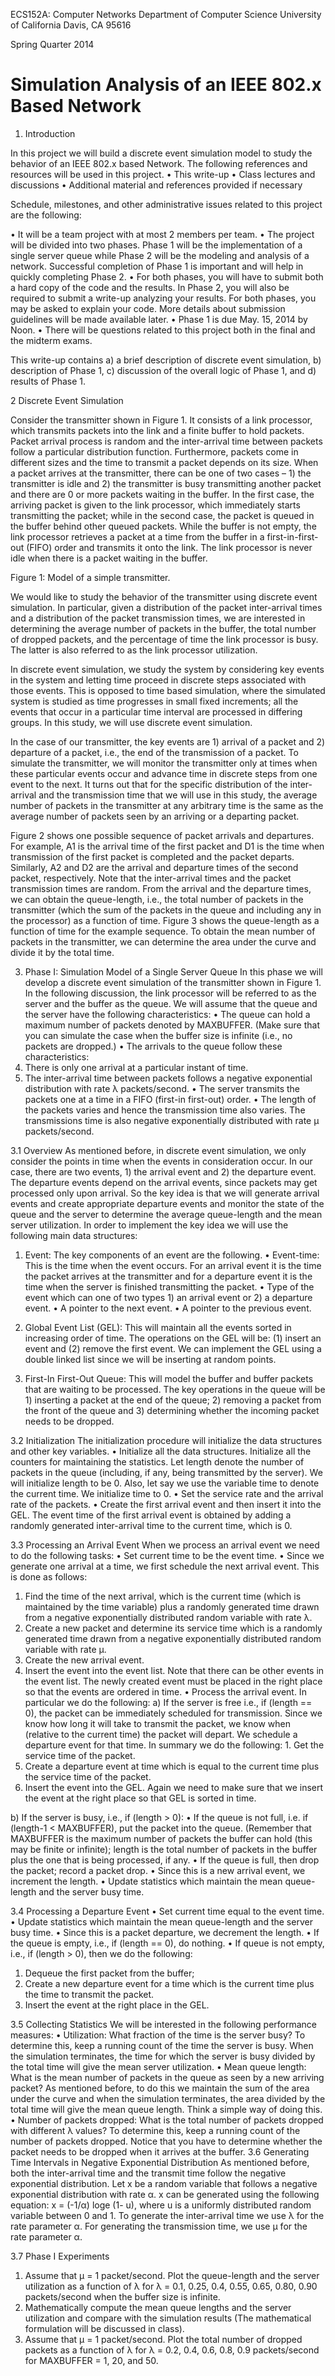 ECS152A: Computer Networks 
Department of Computer Science 
University of California 
Davis, CA 95616 

Spring Quarter 2014

Simulation Analysis of an IEEE 802.x Based Network 
=================

1. Introduction 

In this project we will build a discrete event simulation model to study the behavior of an IEEE 802.x 
based Network. The following references and resources will be used in this project. 
• This write-up 
• Class lectures and discussions 
• Additional material and references provided if necessary 
 
Schedule, milestones, and other administrative issues related to this project are the following: 

• It will be a team project with at most 2 members per team. 
• The project will be divided into two phases. Phase 1 will be the implementation of a single server 
  queue while Phase 2 will be the modeling and analysis of a network. Successful completion of 
  Phase 1 is important and will help in quickly completing Phase 2. 
• For both phases, you will have to submit both a hard copy of the code and the results. In Phase 2, 
  you will also be required to submit a write-up analyzing your results. For both phases, you may 
  be asked to explain your code. More details about submission guidelines will be made available 
  later. 
• Phase 1 is due May. 15, 2014 by Noon. 
• There will be questions related to this project both in the final and the midterm exams. 
 
This write-up contains a) a brief description of discrete event simulation, b) description of Phase 1, c) 
discussion of the overall logic of Phase 1, and d) results of Phase 1. 
 
2 Discrete Event Simulation 

Consider the transmitter shown in Figure 1. It consists of a link processor, which transmits packets 
into the link and a finite buffer to hold packets. Packet arrival process is random and the inter-arrival time 
between packets follow a particular distribution function. Furthermore, packets come in different sizes 
and the time to transmit a packet depends on its size. When a packet arrives at the transmitter, there can be one of two cases – 1) the transmitter is idle and 2) the transmitter is busy transmitting another packet 
and there are 0 or more packets waiting in the buffer. In the first case, the arriving packet is given to the 
link processor, which immediately starts transmitting the packet; while in the second case, the packet is 
queued in the buffer behind other queued packets. While the buffer is not empty, the link processor 
retrieves a packet at a time from the buffer in a first-in-first-out (FIFO) order and transmits it onto the link. 
The link processor is never idle when there is a packet waiting in the buffer. 
 
 
Figure 1: Model of a simple transmitter. 
 
We would like to study the behavior of the transmitter using discrete event simulation. In particular, 
given a distribution of the packet inter-arrival times and a distribution of the packet transmission times, 
we are interested in determining the average number of packets in the buffer, the total number of dropped 
packets, and the percentage of time the link processor is busy. The latter is also referred to as the link 
processor utilization. 

In discrete event simulation, we study the system by considering key events in the system and letting 
time proceed in discrete steps associated with those events. This is opposed to time based simulation, 
where the simulated system is studied as time progresses in small fixed increments; all the events that 
occur in a particular time interval are processed in differing groups. In this study, we will use discrete 
event simulation.

In the case of our transmitter, the key events are 1) arrival of a packet and 2) departure of a packet, 
i.e., the end of the transmission of a packet. To simulate the transmitter, we will monitor the transmitter 
only at times when these particular events occur and advance time in discrete steps from one event to the 
next. It turns out that for the specific distribution of the inter-arrival and the transmission time that we will 
use in this study, the average number of packets in the transmitter at any arbitrary time is the same as the 
average number of packets seen by an arriving or a departing packet.

Figure 2 shows one possible sequence of packet arrivals and departures. For example, A1 is the 
arrival time of the first packet and D1 is the time when transmission of the first packet is completed and 
the packet departs. Similarly, A2 and D2 are the arrival and departure times of the second packet, 
respectively. Note that the inter-arrival times and the packet transmission times are random. 
From the arrival and the departure times, we can obtain the queue-length, i.e., the total number of packets 
in the transmitter (which the sum of the packets in the queue and including any in the processor) as a 
function of time. Figure 3 shows the queue-length as a function of time for the example sequence. To obtain the mean number of packets in the transmitter, we can determine the area under the curve and 
divide it by the total time. 

3. Phase I: Simulation Model of a Single Server Queue 
In this phase we will develop a discrete event simulation of the transmitter shown in Figure 1. In the 
following discussion, the link processor will be referred to as the server and the buffer as the queue. We 
will assume that the queue and the server have the following characteristics: 
• The queue can hold a maximum number of packets denoted by MAXBUFFER. (Make sure that you can simulate the case when the buffer size is infinite (i.e., no packets are dropped.)
• The arrivals to the queue follow these characteristics: 
 1. There is only one arrival at a particular instant of time. 
 2. The inter-arrival time between packets follows a negative exponential distribution 
with rate λ 
packets/second. 
• The server transmits the packets one at a time in a FIFO (first-in first-out) order. 
• The length of the packets varies and hence the transmission time also varies. The transmissions 
time is also negative exponentially distributed with rate µ packets/second. 
 
3.1 Overview 
As mentioned before, in discrete event simulation, we only consider the points in time when the events in 
consideration occur. In our case, there are two events, 1) the arrival event and 2) the departure event. The 
departure events depend on the arrival events, since packets may get processed only upon arrival. So the 
key idea is that we will generate arrival events and create appropriate departure events and monitor the 
state of the queue and the server to determine the average queue-length and the mean server utilization. 
In order to implement the key idea we will use the following main data structures: 
 
1. Event: The key components of an event are the following. 
• Event-time: This is the time when the event occurs. For an arrival event it is the time the 
packet arrives at the transmitter and for a departure event it is the time when the server is 
finished transmitting the packet. 
• Type of the event which can one of two types 1) an arrival event or 2) a departure event. 
• A pointer to the next event. 
• A pointer to the previous event. 
 
2. Global Event List (GEL): This will maintain all the events sorted in increasing order of time. 
The operations on the GEL will be: (1) insert an event and (2) remove the first event. We can 
implement the GEL using a double linked list since we will be inserting at random points. 
 
3. First-In First-Out Queue: This will model the buffer and buffer packets that are waiting to be 
processed. The key operations in the queue will be 1) inserting a packet at the end of the queue; 2) 
removing a packet from the front of the queue and 3) determining whether the incoming packet 
needs to be dropped. 
 
3.2 Initialization 
The initialization procedure will initialize the data structures and other key variables. 
• Initialize all the data structures. Initialize all the counters for maintaining the statistics. Let length 
denote the number of packets in the queue (including, if any, being transmitted by the server). We 
will initialize length to be 0. Also, let say we use the variable time to denote the current time. We 
initialize time to 0. 
• Set the service rate and the arrival rate of the packets. 
• Create the first arrival event and then insert it into the GEL. The event time of the first arrival 
event is obtained by adding a randomly generated inter-arrival time to the current time, which is 0. 
 
3.3 Processing an Arrival Event 
When we process an arrival event we need to do the following tasks: 
• Set current time to be the event time. 
• Since we generate one arrival at a time, we first schedule the next arrival event. This is done as 
follows: 
1. Find the time of the next arrival, which is the current time (which is maintained by the 
time variable) plus a randomly generated time drawn from a negative exponentially 
distributed random variable with rate λ. 
2. Create a new packet and determine its service time which is a randomly generated time 
drawn from a negative exponentially distributed random variable with rate µ. 
3. Create the new arrival event. 
4. Insert the event into the event list. Note that there can be other events in the event list. The 
newly created event must be placed in the right place so that the events are ordered in 
time. 
• Process the arrival event. In particular we do the following: 
a) If the server is free i.e., if (length == 0), the packet can be immediately scheduled for 
transmission. Since we know how long it will take to transmit the packet, we know when 
(relative to the current time) the packet will depart. We schedule a departure event for 
that time. In summary we do the following: 1. Get the service time of the packet.
2. Create a departure event at time which is equal to the current time plus the service 
time of the packet. 
3. Insert the event into the GEL. Again we need to make sure that we insert the 
event at the right place so that GEL is sorted in time. 
 
b) If the server is busy, i.e., if (length > 0): 
• If the queue is not full, i.e. if (length-1 < MAXBUFFER), put the packet into the 
queue. (Remember that MAXBUFFER is the maximum number of packets the buffer 
can hold (this may be finite or infinite); length is the total number of packets in the 
buffer plus the one that is being processed, if any. 
• If the queue is full, then drop the packet; record a packet drop. 
• Since this is a new arrival event, we increment the length. 
• Update statistics which maintain the mean queue-length and the server busy time. 
 
3.4 Processing a Departure Event 
 • Set current time equal to the event time. 
 • Update statistics which maintain the mean queue-length and the server busy time. 
 • Since this is a packet departure, we decrement the length. 
 • If the queue is empty, i.e., if (length == 0), do nothing. 
 • If queue is not empty, i.e., if (length > 0), then we do the following: 
 1. Dequeue the first packet from the buffer; 
 2. Create a new departure event for a time which is the current time plus the time to transmit the 
packet. 
 3. Insert the event at the right place in the GEL. 
 
3.5 Collecting Statistics 
We will be interested in the following performance measures: 
 • Utilization: What fraction of the time is the server busy? To determine this, keep a running count of 
the time the server is busy. When the simulation terminates, the time for which the server is busy 
divided by the total time will give the mean server utilization. 
 • Mean queue length: What is the mean number of packets in the queue as seen by a new arriving 
packet? As mentioned before, to do this we maintain the sum of the area under the curve and 
when the simulation terminates, the area divided by the total time will give the mean queue length. 
Think a simple way of doing this. 
 • Number of packets dropped: What is the total number of packets dropped with different λ values? 
To determine this, keep a running count of the number of packets dropped. Notice that you have 
to determine whether the packet needs to be dropped when it arrives at the buffer. 3.6 Generating Time Intervals in Negative Exponential Distribution 
As mentioned before, both the inter-arrival time and the transmit time follow the negative exponential 
distribution. Let x be a random variable that follows a negative exponential distribution with rate α. x can 
be generated using the following equation: x = (-1/α) loge
(1- u), where u is a uniformly distributed 
random variable between 0 and 1. To generate the inter-arrival time we use λ for the rate parameter α. For 
generating the transmission time, we use µ for the rate parameter α.
 
3.7 Phase I Experiments 
 1. Assume that µ = 1 packet/second. Plot the queue-length and the server utilization as a function of 
λ for λ = 0.1, 0.25, 0.4, 0.55, 0.65, 0.80, 0.90 packets/second when the buffer size is infinite. 
 2. Mathematically compute the mean queue lengths and the server utilization and compare with the 
simulation results (The mathematical formulation will be discussed in class). 
 3. Assume that µ = 1 packet/second. Plot the total number of dropped packets as a function of λ for λ 
= 0.2, 0.4, 0.6, 0.8, 0.9 packets/second for MAXBUFFER = 1, 20, and 50. 

